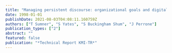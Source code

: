```yaml
---
title: "Managing persistent discourse: organizational goals and digital texts"
date: 1998-01-01
publishDate: 2021-08-03T04:08:11.160759Z
authors: ["T Sumner", "S Yates", "S Buckingham Shum", "J Perrone"]
publication_types: ["2"]
abstract: ""
featured: false
publication: "*Technical Report KMI-TR*"
---
```


